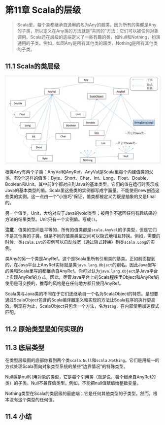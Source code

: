 # 第11章 Scala的层级

> Scala里，每个类都继承自通用的名为Any的超类。因为所有的类都是Any的子类，所以定义在Any类的方法就是“共同的”方法：它们可以被任何对象调用。Scala还在层级的底端定义了一些有趣的类，如Null和Nothing，扮演通用的子类。例如，如同Any是所有其他类的超类，Nothing是所有其他类的子类。

## 11.1 Scala的类层级
![Scala-Book001-11-001](images/Scala-Book001-11-001.png)

根类Any有两个子类：AnyVal和AnyRef。AnyVal是Scala里每个内建值类的父类。有9个这样的值类：Byte、Short、Char、Int、Long、Float、Double、Boolean和Unit。其中前8个都对应到Java的基本类型，它们的值在运行时表示成Java的基本类型的值。Scala里这些类的实例都写成字面量。不能使用new创造这些类的实例。这一点由一个“小技巧”保证，值类都被定义为既是抽象的又是final的。

另一个值类，Unit，大约对应于Java的void类型；被用作不返回任何有趣结果的方法的结果类型。Unit只有一个实例值。写成`()`。

**注意**：值类的空间是平等的，所有的值类都是`scala.AnyVal`的子类型，但是它们不是其他类的子类。但是不同的值类类型之间可以隐式地相互转换。例如，需要的时候，类`scala.Int`的实例可以自动放宽（通过隐式转换）到类`scala.Long`的实例。

类Any的另一个类是AnyRef。这个是Scala里所有引用类的基类。正如前面提到的，在Java平台上AnyRef实际就是类`java.lang.Object`的别名。因此Java里写的类和Scala里写的都继承自AnyRef。你可以认为`java.lang.Object`是Java平台上实现AnyRef的方式。因此，尽管Java平台上的Scala程序里Object和AnyRef的使用是可交换的，推荐的风格是在任何地方都只使用AnyRef。

Scala类与Java类的不同在于它们还继承自一个名为ScalaObject的特质。是想要通过ScalaObject包含的Scala编译器定义和实现的方法让Scala程序的执行更高效。到现在为止，ScalaObject只包含一个方法，名为`$tag`，在内部使用加速模式匹配。

## 11.2 原始类型是如何实现的

## 11.3 底层类型
在类型层级图的底部你看到两个类`scala.Null`和`scala.Nothing`。它们是用统一的方式处理Scala面向对象类型系统的某些“边界情况”的特殊类型。

Null类是null引用对象的类型，它是每个引用类（就是说，每个继承自AnyRef的类）的子类。Null不兼容值类型。例如，不能把null值赋值给整数变量。

Nothing类型在Scala的类层级的最底端；它是任何其他类型的子类型。然而，根本没有这个类型的任何值。

## 11.4 小结



